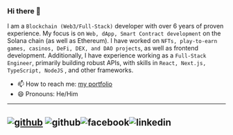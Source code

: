 ### Hi there 👋

I am a ``` Blockchain (Web3/Full-Stack) ``` developer with over 6 years of proven experience. My focus is on ``` Web, dApp, Smart Contract development ``` on the Solana chain (as well as Ethereum). I have worked on ``` NFTs, play-to-earn games, casinos, DeFi, DEX, and DAO projects ```, as well as frontend development. Additionally, I have experience working as a ``` Full-Stack Engineer ```, primarily building robust APIs, with skills in ``` React, Next.js, TypeScript, NodeJS ``` , and other frameworks.

- 📫 How to reach me: <a href = "https://stevendevblockchain.vercel.app/portfolio.html">my portfolio</a>
- 😄 Pronouns: He/Him
- ---
<a href = "https://stevendevblockchain.vercel.app/portfolio.html">![github](https://cloud.githubusercontent.com/assets/17016297/18839843/0e06a67a-83d2-11e6-993a-b35a182500e0.png)</a>
![github](https://cloud.githubusercontent.com/assets/17016297/18839843/0e06a67a-83d2-11e6-993a-b35a182500e0.png)![facebook](https://cloud.githubusercontent.com/assets/17016297/18839836/0a06deb4-83d2-11e6-8078-1d0974af0f63.png)![linkedin](https://cloud.githubusercontent.com/assets/17016297/18839848/0fc7e74e-83d2-11e6-8c6a-277fc9d6e067.png)
---


